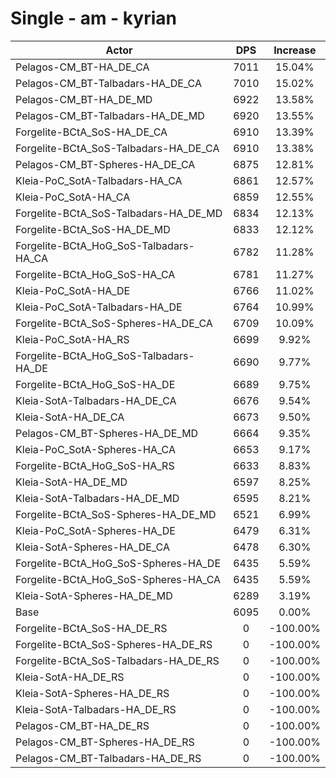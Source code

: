 # Single - am - kyrian
| Actor | DPS | Increase |
|---|:---:|:---:|
|Pelagos-CM_BT-HA_DE_CA|7011|15.04%|
|Pelagos-CM_BT-Talbadars-HA_DE_CA|7010|15.02%|
|Pelagos-CM_BT-HA_DE_MD|6922|13.58%|
|Pelagos-CM_BT-Talbadars-HA_DE_MD|6920|13.55%|
|Forgelite-BCtA_SoS-HA_DE_CA|6910|13.39%|
|Forgelite-BCtA_SoS-Talbadars-HA_DE_CA|6910|13.38%|
|Pelagos-CM_BT-Spheres-HA_DE_CA|6875|12.81%|
|Kleia-PoC_SotA-Talbadars-HA_CA|6861|12.57%|
|Kleia-PoC_SotA-HA_CA|6859|12.55%|
|Forgelite-BCtA_SoS-Talbadars-HA_DE_MD|6834|12.13%|
|Forgelite-BCtA_SoS-HA_DE_MD|6833|12.12%|
|Forgelite-BCtA_HoG_SoS-Talbadars-HA_CA|6782|11.28%|
|Forgelite-BCtA_HoG_SoS-HA_CA|6781|11.27%|
|Kleia-PoC_SotA-HA_DE|6766|11.02%|
|Kleia-PoC_SotA-Talbadars-HA_DE|6764|10.99%|
|Forgelite-BCtA_SoS-Spheres-HA_DE_CA|6709|10.09%|
|Kleia-PoC_SotA-HA_RS|6699|9.92%|
|Forgelite-BCtA_HoG_SoS-Talbadars-HA_DE|6690|9.77%|
|Forgelite-BCtA_HoG_SoS-HA_DE|6689|9.75%|
|Kleia-SotA-Talbadars-HA_DE_CA|6676|9.54%|
|Kleia-SotA-HA_DE_CA|6673|9.50%|
|Pelagos-CM_BT-Spheres-HA_DE_MD|6664|9.35%|
|Kleia-PoC_SotA-Spheres-HA_CA|6653|9.17%|
|Forgelite-BCtA_HoG_SoS-HA_RS|6633|8.83%|
|Kleia-SotA-HA_DE_MD|6597|8.25%|
|Kleia-SotA-Talbadars-HA_DE_MD|6595|8.21%|
|Forgelite-BCtA_SoS-Spheres-HA_DE_MD|6521|6.99%|
|Kleia-PoC_SotA-Spheres-HA_DE|6479|6.31%|
|Kleia-SotA-Spheres-HA_DE_CA|6478|6.30%|
|Forgelite-BCtA_HoG_SoS-Spheres-HA_DE|6435|5.59%|
|Forgelite-BCtA_HoG_SoS-Spheres-HA_CA|6435|5.59%|
|Kleia-SotA-Spheres-HA_DE_MD|6289|3.19%|
|Base|6095|0.00%|
|Forgelite-BCtA_SoS-HA_DE_RS|0|-100.00%|
|Forgelite-BCtA_SoS-Spheres-HA_DE_RS|0|-100.00%|
|Forgelite-BCtA_SoS-Talbadars-HA_DE_RS|0|-100.00%|
|Kleia-SotA-HA_DE_RS|0|-100.00%|
|Kleia-SotA-Spheres-HA_DE_RS|0|-100.00%|
|Kleia-SotA-Talbadars-HA_DE_RS|0|-100.00%|
|Pelagos-CM_BT-HA_DE_RS|0|-100.00%|
|Pelagos-CM_BT-Spheres-HA_DE_RS|0|-100.00%|
|Pelagos-CM_BT-Talbadars-HA_DE_RS|0|-100.00%|
